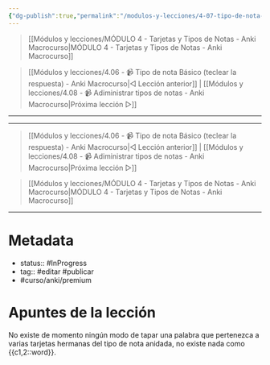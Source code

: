 ```yaml
---
{"dg-publish":true,"permalink":"/modulos-y-lecciones/4-07-tipo-de-nota-respuesta-anidada-anki-macrocurso/","noteIcon":"","updated":"2024-05-21T22:14:03.131+02:00"}
---
```



> [[Módulos y lecciones/MÓDULO 4 - Tarjetas y Tipos de Notas - Anki Macrocurso\|MÓDULO 4 - Tarjetas y Tipos de Notas - Anki Macrocurso]]

> [[Módulos y lecciones/4.06 - 📹 Tipo de nota Básico (teclear la respuesta) - Anki Macrocurso\|◁ Lección anterior]] | [[Módulos y lecciones/4.08 - 📹 Adiministrar tipos de notas - Anki Macrocurso\|Próxima lección ▷]]

---



---

> [[Módulos y lecciones/4.06 - 📹 Tipo de nota Básico (teclear la respuesta) - Anki Macrocurso\|◁ Lección anterior]] | [[Módulos y lecciones/4.08 - 📹 Adiministrar tipos de notas - Anki Macrocurso\|Próxima lección ▷]]

> [[Módulos y lecciones/MÓDULO 4 - Tarjetas y Tipos de Notas - Anki Macrocurso\|MÓDULO 4 - Tarjetas y Tipos de Notas - Anki Macrocurso]]

---

# Metadata
- status:: #InProgress  
- tag:: #editar #publicar 
- #curso/anki/premium  

# Apuntes de la lección
No existe de momento ningún modo de tapar una palabra que pertenezca a varias tarjetas hermanas del tipo de nota anidada, no existe nada como {{c1,2::word}}. 